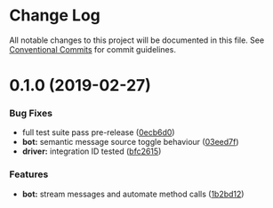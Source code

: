 # Change Log

All notable changes to this project will be documented in this file.
See [Conventional Commits](https://conventionalcommits.org) for commit guidelines.

# 0.1.0 (2019-02-27)


### Bug Fixes

* full test suite pass pre-release ([0ecb6d0](https://github.com/Amazebot/rocket-control/commit/0ecb6d0))
* **bot:** semantic message source toggle behaviour ([03eed7f](https://github.com/Amazebot/rocket-control/commit/03eed7f))
* **driver:** integration ID tested ([bfc2615](https://github.com/Amazebot/rocket-control/commit/bfc2615))


### Features

* **bot:** stream messages and automate method calls ([1b2bd12](https://github.com/Amazebot/rocket-control/commit/1b2bd12))
